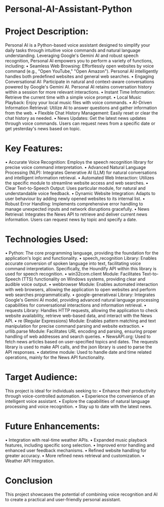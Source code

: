 # Personal-AI-Assistant-Python

# Project Description:
Personal AI is a Python-based voice assistant designed to simplify your daily tasks through intuitive voice commands and natural language understanding. Leveraging Google's Gemini AI and robust speech recognition, Personal AI empowers you to perform a variety of functions, including:
•	Seamless Web Browsing: Effortlessly open websites by voice command (e.g., "Open YouTube," "Open Amazon"). Personal AI intelligently handles both predefined websites and general web searches.
•	Engaging Conversational AI: Participate in natural and context-aware conversations powered by Google's Gemini AI. Personal AI retains conversation history within a session for more relevant interactions.
•	Instant Time Information: Retrieve the current time with a simple voice prompt.
•	Local Music Playback: Enjoy your local music files with voice commands.
•	AI-Driven Information Retrieval: Utilize AI to answer questions and gather information from the web.
•	Flexible Chat History Management: Easily reset or clear the chat history as needed.
•	News Updates: Get the latest news updates through voice commands. Users can request news from a specific date or get yesterday's news based on topic.


# Key Features:
•	Accurate Voice Recognition: Employs the speech recognition library for precise voice command interpretation. 
•	Advanced Natural Language Processing (NLP): Integrates Generative AI (LLM) for natural conversations and intelligent information retrieval. 
•	Automated Web Interaction: Utilizes the specific module to streamline website access and web searches. 
•	Clear Text-to-Speech Output: Uses particular module, for natural and understandable voice feedback. 
•	Dynamic Website Integration: Adapts to user behaviour by adding newly opened websites to its internal list. 
•	Robust Error Handling: Implements comprehensive error handling to manage unexpected inputs and network disruptions gracefully. 
•	News Retrieval: Integrates the News API to retrieve and deliver current news information. Users can request news by topic and specify a date.


# Technologies Used:
•	Python: The core programming language, providing the foundation for the application's logic and functionality.
•	speech_recognition Library: Enables accurate conversion of spoken language into text, facilitating voice command interpretation. Specifically, the Houndify API within this library is used for speech recognition.
•	win32com.client Module: Facilitates Text-to-Speech (TTS) functionality on Windows systems, providing clear and audible voice output.
•	webbrowser Module: Enables automated interaction with web browsers, allowing the application to open websites and perform web searches programmatically.
•	google-generativeai Library: Integrates Google's Gemini AI model, providing advanced natural language processing capabilities for conversational interactions and information retrieval.
•	requests Library: Handles HTTP requests, allowing the application to check website availability, retrieve web-based data, and interact with the News API.
•	re (Regular Expressions) Module: Enables pattern matching and text manipulation for precise command parsing and website extraction.
•	urllib.parse Module: Facilitates URL encoding and parsing, ensuring proper handling of web addresses and search queries.
•	NewsAPI.org: Used to fetch news articles based on user-specified topics and dates. The requests library is used to make API calls, and the json library is used to parse the API responses.
•	datetime module: Used to handle date and time related operations, mainly for the News API functionality.

# Target Audience:
This project is ideal for individuals seeking to:
•	Enhance their productivity through voice-controlled automation.
•	Experience the convenience of an intelligent voice assistant.
•	Explore the capabilities of natural language processing and voice recognition.
•	Stay up to date with the latest news.

# Future Enhancements:
•	Integration with real-time weather APIs. 
•	Expanded music playback features, including specific song selection. 
•	Improved error handling and enhanced user feedback mechanisms. 
•	Refined website handling for greater accuracy. 
•	More refined news retrieval and customization.
•	Weather API Integration.

# Conclusion
This project showcases the potential of combining voice recognition and AI to create a practical and user-friendly personal assistant.

